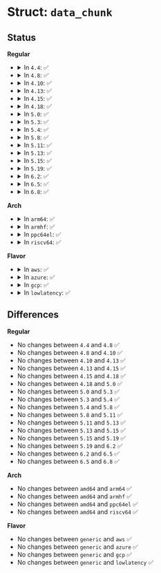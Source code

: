 # Struct: <code>data_chunk</code>

## Status
<b>Regular</b>
<ul>
<li>
<details>
<summary>In <code>4.4</code>: ✅</summary>

```c
struct data_chunk {
    size_t size;
    size_t icg;
    size_t dst_icg;
    size_t src_icg;
};
```
</details>
</li>
<li>
<details>
<summary>In <code>4.8</code>: ✅</summary>

```c
struct data_chunk {
    size_t size;
    size_t icg;
    size_t dst_icg;
    size_t src_icg;
};
```
</details>
</li>
<li>
<details>
<summary>In <code>4.10</code>: ✅</summary>

```c
struct data_chunk {
    size_t size;
    size_t icg;
    size_t dst_icg;
    size_t src_icg;
};
```
</details>
</li>
<li>
<details>
<summary>In <code>4.13</code>: ✅</summary>

```c
struct data_chunk {
    size_t size;
    size_t icg;
    size_t dst_icg;
    size_t src_icg;
};
```
</details>
</li>
<li>
<details>
<summary>In <code>4.15</code>: ✅</summary>

```c
struct data_chunk {
    size_t size;
    size_t icg;
    size_t dst_icg;
    size_t src_icg;
};
```
</details>
</li>
<li>
<details>
<summary>In <code>4.18</code>: ✅</summary>

```c
struct data_chunk {
    size_t size;
    size_t icg;
    size_t dst_icg;
    size_t src_icg;
};
```
</details>
</li>
<li>
<details>
<summary>In <code>5.0</code>: ✅</summary>

```c
struct data_chunk {
    size_t size;
    size_t icg;
    size_t dst_icg;
    size_t src_icg;
};
```
</details>
</li>
<li>
<details>
<summary>In <code>5.3</code>: ✅</summary>

```c
struct data_chunk {
    size_t size;
    size_t icg;
    size_t dst_icg;
    size_t src_icg;
};
```
</details>
</li>
<li>
<details>
<summary>In <code>5.4</code>: ✅</summary>

```c
struct data_chunk {
    size_t size;
    size_t icg;
    size_t dst_icg;
    size_t src_icg;
};
```
</details>
</li>
<li>
<details>
<summary>In <code>5.8</code>: ✅</summary>

```c
struct data_chunk {
    size_t size;
    size_t icg;
    size_t dst_icg;
    size_t src_icg;
};
```
</details>
</li>
<li>
<details>
<summary>In <code>5.11</code>: ✅</summary>

```c
struct data_chunk {
    size_t size;
    size_t icg;
    size_t dst_icg;
    size_t src_icg;
};
```
</details>
</li>
<li>
<details>
<summary>In <code>5.13</code>: ✅</summary>

```c
struct data_chunk {
    size_t size;
    size_t icg;
    size_t dst_icg;
    size_t src_icg;
};
```
</details>
</li>
<li>
<details>
<summary>In <code>5.15</code>: ✅</summary>

```c
struct data_chunk {
    size_t size;
    size_t icg;
    size_t dst_icg;
    size_t src_icg;
};
```
</details>
</li>
<li>
<details>
<summary>In <code>5.19</code>: ✅</summary>

```c
struct data_chunk {
    size_t size;
    size_t icg;
    size_t dst_icg;
    size_t src_icg;
};
```
</details>
</li>
<li>
<details>
<summary>In <code>6.2</code>: ✅</summary>

```c
struct data_chunk {
    size_t size;
    size_t icg;
    size_t dst_icg;
    size_t src_icg;
};
```
</details>
</li>
<li>
<details>
<summary>In <code>6.5</code>: ✅</summary>

```c
struct data_chunk {
    size_t size;
    size_t icg;
    size_t dst_icg;
    size_t src_icg;
};
```
</details>
</li>
<li>
<details>
<summary>In <code>6.8</code>: ✅</summary>

```c
struct data_chunk {
    size_t size;
    size_t icg;
    size_t dst_icg;
    size_t src_icg;
};
```
</details>
</li>
</ul>
<b>Arch</b>
<ul>
<li>
<details>
<summary>In <code>arm64</code>: ✅</summary>

```c
struct data_chunk {
    size_t size;
    size_t icg;
    size_t dst_icg;
    size_t src_icg;
};
```
</details>
</li>
<li>
<details>
<summary>In <code>armhf</code>: ✅</summary>

```c
struct data_chunk {
    size_t size;
    size_t icg;
    size_t dst_icg;
    size_t src_icg;
};
```
</details>
</li>
<li>
<details>
<summary>In <code>ppc64el</code>: ✅</summary>

```c
struct data_chunk {
    size_t size;
    size_t icg;
    size_t dst_icg;
    size_t src_icg;
};
```
</details>
</li>
<li>
<details>
<summary>In <code>riscv64</code>: ✅</summary>

```c
struct data_chunk {
    size_t size;
    size_t icg;
    size_t dst_icg;
    size_t src_icg;
};
```
</details>
</li>
</ul>
<b>Flavor</b>
<ul>
<li>
<details>
<summary>In <code>aws</code>: ✅</summary>

```c
struct data_chunk {
    size_t size;
    size_t icg;
    size_t dst_icg;
    size_t src_icg;
};
```
</details>
</li>
<li>
<details>
<summary>In <code>azure</code>: ✅</summary>

```c
struct data_chunk {
    size_t size;
    size_t icg;
    size_t dst_icg;
    size_t src_icg;
};
```
</details>
</li>
<li>
<details>
<summary>In <code>gcp</code>: ✅</summary>

```c
struct data_chunk {
    size_t size;
    size_t icg;
    size_t dst_icg;
    size_t src_icg;
};
```
</details>
</li>
<li>
<details>
<summary>In <code>lowlatency</code>: ✅</summary>

```c
struct data_chunk {
    size_t size;
    size_t icg;
    size_t dst_icg;
    size_t src_icg;
};
```
</details>
</li>
</ul>

## Differences
<b>Regular</b>
<ul>
<li>
No changes between <code>4.4</code> and <code>4.8</code> ✅
</li>
<li>
No changes between <code>4.8</code> and <code>4.10</code> ✅
</li>
<li>
No changes between <code>4.10</code> and <code>4.13</code> ✅
</li>
<li>
No changes between <code>4.13</code> and <code>4.15</code> ✅
</li>
<li>
No changes between <code>4.15</code> and <code>4.18</code> ✅
</li>
<li>
No changes between <code>4.18</code> and <code>5.0</code> ✅
</li>
<li>
No changes between <code>5.0</code> and <code>5.3</code> ✅
</li>
<li>
No changes between <code>5.3</code> and <code>5.4</code> ✅
</li>
<li>
No changes between <code>5.4</code> and <code>5.8</code> ✅
</li>
<li>
No changes between <code>5.8</code> and <code>5.11</code> ✅
</li>
<li>
No changes between <code>5.11</code> and <code>5.13</code> ✅
</li>
<li>
No changes between <code>5.13</code> and <code>5.15</code> ✅
</li>
<li>
No changes between <code>5.15</code> and <code>5.19</code> ✅
</li>
<li>
No changes between <code>5.19</code> and <code>6.2</code> ✅
</li>
<li>
No changes between <code>6.2</code> and <code>6.5</code> ✅
</li>
<li>
No changes between <code>6.5</code> and <code>6.8</code> ✅
</li>
</ul>
<b>Arch</b>
<ul>
<li>
No changes between <code>amd64</code> and <code>arm64</code> ✅
</li>
<li>
No changes between <code>amd64</code> and <code>armhf</code> ✅
</li>
<li>
No changes between <code>amd64</code> and <code>ppc64el</code> ✅
</li>
<li>
No changes between <code>amd64</code> and <code>riscv64</code> ✅
</li>
</ul>
<b>Flavor</b>
<ul>
<li>
No changes between <code>generic</code> and <code>aws</code> ✅
</li>
<li>
No changes between <code>generic</code> and <code>azure</code> ✅
</li>
<li>
No changes between <code>generic</code> and <code>gcp</code> ✅
</li>
<li>
No changes between <code>generic</code> and <code>lowlatency</code> ✅
</li>
</ul>
